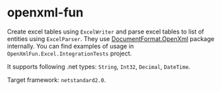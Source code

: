 # openxml-fun
Create excel tables using `ExcelWriter` and parse excel tables to list of entities using `ExcelParser`. They use [DocumentFormat.OpenXml](https://github.com/OfficeDev/Open-XML-SDK) package internally. You can find examples of usage in `OpenXmlFun.Excel.IntegrationTests` project.

It supports following .net types: `String`, `Int32`, `Decimal`, `DateTime`.

Target framework: `netstandard2.0`.

